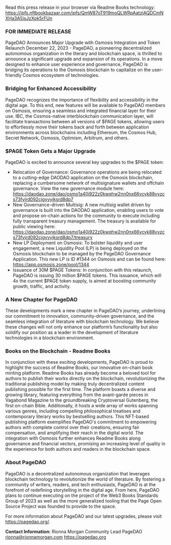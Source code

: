Read this press release in your browser via Readme Books technology: https://ipfs.nftbookbazaar.com/ipfs/QmW87oT919moQLWRpAatzjAQDCmNXHa3A5isJzXok5rFUn

### FOR IMMEDIATE RELEASE
PageDAO Announces Major Upgrade with Osmosis Integration and Token Relaunch
December 22, 2023 - PageDAO, a pioneering decentralized autonomous organization in the literary and blockchain space, is thrilled to announce a significant upgrade and expansion of its operations. In a move designed to enhance user experience and governance, PageDAO is bridging its operations to the Osmosis blockchain to capitalize on the user-friendly Cosmos ecosystem of technologies.

### Bridging for Enhanced Accessibility
PageDAO recognizes the importance of flexibility and accessibility in the digital age. To this end, new features will be available to PageDAO members on Osmosis, ensuring a seamless and integrated financial layer for their use. IBC, the Cosmos-native interblockchain communication layer, will facilitate transactions between all versions of $PAGE tokens, allowing users to effortlessly move their tokens back and forth between application environments across blockchains including Ethereum, the Cosmos Hub, Secret Network, Osmosis, Optimism, Arbitrum, and others.

### $PAGE Token Gets a Major Upgrade
PageDAO is excited to announce several key upgrades to the $PAGE token:
- Relocation of Governance: Governance operations are being relocated to a cutting-edge DAODAO application on the Osmosis blockchain, replacing a cumbersome network of multisignature wallets and offchain governance. View the new governance module here: https://daodao.zone/dao/osmo1a40j922z0kwqhw2nn0nx66ycyk88vyzcs73fyjrd092cjgyvyjksrd8dp7 
- New Governance-driven Multisig: A new multisig wallet driven by governance is built into the DAODAO application, enabling users to vote and propose on-chain actions for the community to execute including fully transparent treasury management. The treasury is available for public viewing here: https://daodao.zone/dao/osmo1a40j922z0kwqhw2nn0nx66ycyk88vyzcs73fyjrd092cjgyvyjksrd8dp7/treasury
- New LP Deployment on Osmosis: To bolster liquidity and user engagement, a new Liquidity Pool (LP) is being deployed on the Osmosis blockchain to be managed by the PageDAO Governance Application. This new LP is ID #1344 on Osmosis and can be found here: https://app.osmosis.zone/pool/1344 
- Issuance of 30M $PAGE Tokens: In conjunction with this relaunch, PageDAO is issuing 30 million $PAGE tokens. This issuance, which will 4x the current $PAGE token supply, is aimed at boosting community growth, traffic, and activity.

### A New Chapter for PageDAO
These developments mark a new chapter in PageDAO’s journey, underlining our commitment to innovation, community-driven governance, and the seamless integration of literature with blockchain technology. We believe these changes will not only enhance our platform’s functionality but also solidify our position as a leader in the development of literature technologies in a blockchain environment.

### Books on the Blockchain - Readme Books
In conjunction with these exciting developments, PageDAO is proud to highlight the success of Readme Books, our innovative on-chain book minting platform. Readme Books has already become a beloved tool for authors to publish their works directly on the blockchain, revolutionizing the traditional publishing model by making truly decentralized content publishing possible for the first time. The platform boasts a diverse and growing library, featuring everything from the avant-garde pieces in Vagabond Magazine to the groundbreaking Cryptoversal Gutenberg, the first on-chain Bible. Additionally, it hosts a wide array of works spanning various genres, including compelling philosophical treatises and contemporary literary works by bestselling authors. This NFT-based publishing platform exemplifies PageDAO's commitment to empowering authors with complete control over their creations, ensuring fair compensation, and amplifying their reach in the digital world. The integration with Osmosis further enhances Readme Books along governance and financial vectors, promising an increasing level of quality in the experience for both authors and readers in the blockchain space.

### About PageDAO
PageDAO is a decentralized autonomous organization that leverages blockchain technology to revolutionize the world of literature. By fostering a community of writers, readers, and tech enthusiasts, PageDAO is at the forefront of redefining storytelling in the digital age. From here, PageDAO plans to continue executing on the project of the Web3 Books Standards Group of 2023 as well as the more generalized tooling that the Page Open Source Project was founded to provide to the space.

For more information about PageDAO and our latest upgrades, please visit https://pagedao.org/.

**Contact Information:**
Rionna Morgan
Community Lead
PageDAO
rionna@rionnamorgan.com
https://pagedao.org

